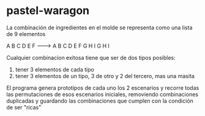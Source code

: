 pastel-waragon
==============

La combinación de ingredientes en el molde se representa como una lista de 9 elementos

A B C
D E F   --->  A B C D E F G H I
G H I


Cualquier combinacion exitosa tiene que ser de dos tipos posibles:
1) tener 3 elementos de cada tipo
2) tener 3 elementos de un tipo, 3 de otro y 2 del tercero, mas una masita

El programa genera prototipos de cada uno los 2 escenarios y recorre todas las permutaciones de esos escenarios iniciales, removiendo combinaciones duplicadas y guardando las combinaciones que cumplen con la condición de ser "ricas"
